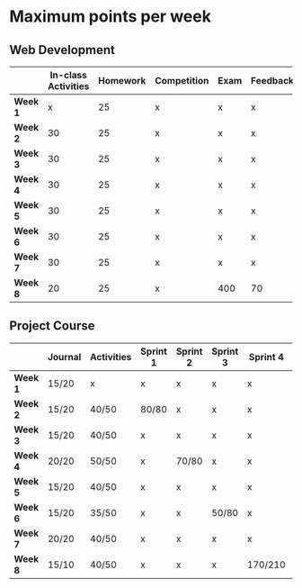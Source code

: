 # Maximum points per week


## Web Development


|            | **In-class Activities** | **Homework** | **Competition** | **Exam** | **Feedback** |
| ---------- | ----------------------- | ------------ | --------------  | -------- | ------------ |
| **Week 1** | x                       | 25           | x               | x        | x            |
| **Week 2** | 30                      | 25           | x               | x        | x            |
| **Week 3** | 30                      | 25           | x               | x        | x            |
| **Week 4** | 30                      | 25           | x               | x        | x            |
| **Week 5** | 30                      | 25           | x               | x        | x            |
| **Week 6** | 30                      | 25           | x               | x        | x            |
| **Week 7** | 30                      | 25           | x               | x        | x            |
| **Week 8** | 20                      | 25           | x               | 400      | 70           |



## Project Course

|           |Journal|     Activities|     Sprint 1|   Sprint 2|    Sprint 3|    Sprint 4|   Feedback|
|----------|-----------|--------------|------------|------------|------------|------------|------------|
|**Week 1**|15/20        |x               |x           |x           |x           |x        |x           |
|**Week 2**|15/20        |40/50           |80/80       |x           |x           |x        |x           |
|**Week 3**|15/20        |40/50           |x           |x           |x           |x        |x           |
|**Week 4**|20/20        |50/50           |x           |70/80       |x           |x        |x           |
|**Week 5**|15/20        |40/50           |x           |x           |x           |x        |x           |
|**Week 6**|15/20        |35/50           |x           |x           |50/80       |x        |x           |
|**Week 7**|20/20        |40/50           |x           |x           |x           |x        |x           |
|**Week 8**|15/10        |40/50           |x           |x           |x           |170/210  |35/50       | 